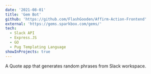```yaml
---
date: '2021-08-01'
title: 'Gem Bot'
github: 'https://github.com/FlashGooden/Affirm-Action-Frontend'
external: 'https://gems.sparkbox.com/gems/'
tech:
  - Slack API
  - Express.JS
  - GO
  - Pug Templating Language
showInProjects: true
---
```


A Quote app that generates random phrases from Slack workspace.
